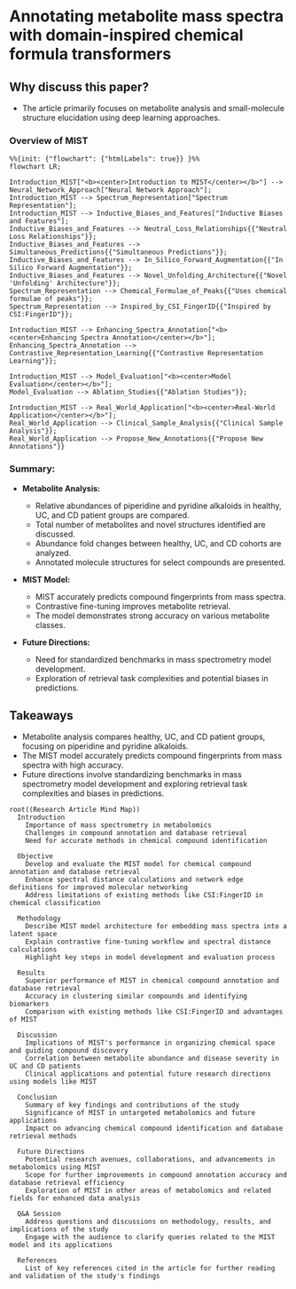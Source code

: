 # Annotating metabolite mass spectra with domain-inspired chemical formula transformers

## Why discuss this paper?
- The article primarily focuses on metabolite analysis and small-molecule structure elucidation using deep learning approaches.
### Overview of MIST

```mermaid
%%{init: {"flowchart": {"htmlLabels": true}} }%%
flowchart LR;

Introduction_MIST["<b><center>Introduction to MIST</center></b>"] --> Neural_Network_Approach["Neural Network Approach"];
Introduction_MIST --> Spectrum_Representation["Spectrum Representation"];
Introduction_MIST --> Inductive_Biases_and_Features["Inductive Biases and Features"];
Inductive_Biases_and_Features --> Neutral_Loss_Relationships{{"Neutral Loss Relationships"}};
Inductive_Biases_and_Features --> Simultaneous_Predictions{{"Simultaneous Predictions"}};
Inductive_Biases_and_Features --> In_Silico_Forward_Augmentation{{"In Silico Forward Augmentation"}};
Inductive_Biases_and_Features --> Novel_Unfolding_Architecture{{"Novel 'Unfolding' Architecture"}};
Spectrum_Representation --> Chemical_Formulae_of_Peaks{{"Uses chemical formulae of peaks"}};
Spectrum_Representation --> Inspired_by_CSI_FingerID{{"Inspired by CSI:FingerID"}};

Introduction_MIST --> Enhancing_Spectra_Annotation["<b><center>Enhancing Spectra Annotation</center></b>"];
Enhancing_Spectra_Annotation --> Contrastive_Representation_Learning{{"Contrastive Representation Learning"}};

Introduction_MIST --> Model_Evaluation["<b><center>Model Evaluation</center></b>"];
Model_Evaluation --> Ablation_Studies{{"Ablation Studies"}};

Introduction_MIST --> Real_World_Application["<b><center>Real-World Application</center></b>"];
Real_World_Application --> Clinical_Sample_Analysis{{"Clinical Sample Analysis"}};
Real_World_Application --> Propose_New_Annotations{{"Propose New Annotations"}}

```

### Summary:

- **Metabolite Analysis:**
  - Relative abundances of piperidine and pyridine alkaloids in healthy, UC, and CD patient groups are compared.
  - Total number of metabolites and novel structures identified are discussed.
  - Abundance fold changes between healthy, UC, and CD cohorts are analyzed.
  - Annotated molecule structures for select compounds are presented.

- **MIST Model:**
  - MIST accurately predicts compound fingerprints from mass spectra.
  - Contrastive fine-tuning improves metabolite retrieval.
  - The model demonstrates strong accuracy on various metabolite classes.

- **Future Directions:**
  - Need for standardized benchmarks in mass spectrometry model development.
  - Exploration of retrieval task complexities and potential biases in predictions.


## Takeaways
- Metabolite analysis compares healthy, UC, and CD patient groups, focusing on piperidine and pyridine alkaloids.
- The MIST model accurately predicts compound fingerprints from mass spectra with high accuracy.
- Future directions involve standardizing benchmarks in mass spectrometry model development and exploring retrieval task complexities and biases in predictions.
```mermaid
root((Research Article Mind Map))
  Introduction
    Importance of mass spectrometry in metabolomics
    Challenges in compound annotation and database retrieval
    Need for accurate methods in chemical compound identification

  Objective
    Develop and evaluate the MIST model for chemical compound annotation and database retrieval
    Enhance spectral distance calculations and network edge definitions for improved molecular networking
    Address limitations of existing methods like CSI:FingerID in chemical classification

  Methodology
    Describe MIST model architecture for embedding mass spectra into a latent space
    Explain contrastive fine-tuning workflow and spectral distance calculations
    Highlight key steps in model development and evaluation process

  Results
    Superior performance of MIST in chemical compound annotation and database retrieval
    Accuracy in clustering similar compounds and identifying biomarkers
    Comparison with existing methods like CSI:FingerID and advantages of MIST

  Discussion
    Implications of MIST's performance in organizing chemical space and guiding compound discovery
    Correlation between metabolite abundance and disease severity in UC and CD patients
    Clinical applications and potential future research directions using models like MIST

  Conclusion
    Summary of key findings and contributions of the study
    Significance of MIST in untargeted metabolomics and future applications
    Impact on advancing chemical compound identification and database retrieval methods

  Future Directions
    Potential research avenues, collaborations, and advancements in metabolomics using MIST
    Scope for further improvements in compound annotation accuracy and database retrieval efficiency
    Exploration of MIST in other areas of metabolomics and related fields for enhanced data analysis

  Q&A Session
    Address questions and discussions on methodology, results, and implications of the study
    Engage with the audience to clarify queries related to the MIST model and its applications

  References
    List of key references cited in the article for further reading and validation of the study's findings
```